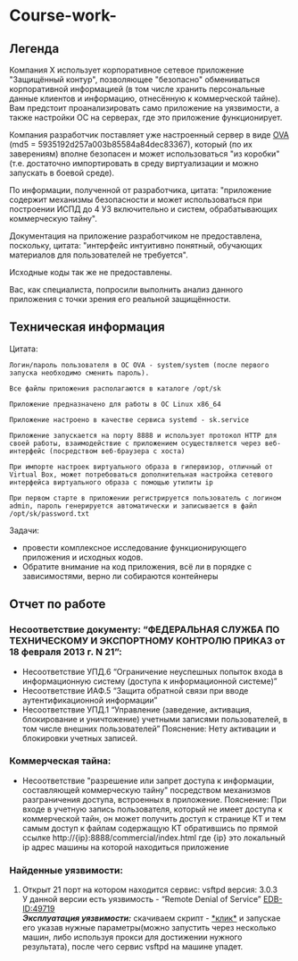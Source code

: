 # Course-work-
## Легенда

Компания Х использует корпоративное сетевое приложение "Защищённый контур", позволяющее "безопасно" обмениваться корпоративной информацией (в том числе хранить персональные данные клиентов и информацию, отнесённую к коммерческой тайне). Вам предстоит проанализировать само приложение на уязвимости, а также настройки ОС на серверах, где это приложение функционирует.

Компания разработчик поставляет уже настроенный сервер в виде [OVA](https://drive.google.com/file/d/1BK7-mqNB5a-og75xr9wWnEyWTz3IEc3A/view?usp=sharing) (md5 = 5935192d257a003b85584a84dec83367), который (по их заверениям) вполне безопасен и может использоваться "из коробки" (т.е. достаточно импортировать в среду виртуализации и можно запускать в боевой среде).

По информации, полученной от разработчика, цитата: "приложение содержит механизмы безопасности и может использоваться при построении ИСПД до 4 УЗ включительно и систем, обрабатывающих коммерческую тайну".

Документация на приложение разработчиком не предоставлена, поскольку, цитата: "интерфейс интуитивно понятный, обучающих материалов для пользователей не требуется".

Исходные коды так же не предоставлены.

Вас, как специалиста, попросили выполнить анализ данного приложения с точки зрения его реальной защищённости.

## Техническая информация

Цитата:
```
Логин/пароль пользователя в ОС OVA - system/system (после первого запуска необходимо сменить пароль).

Все файлы приложения располагаются в каталоге /opt/sk

Приложение предназначено для работы в ОС Linux x86_64

Приложение настроено в качестве сервиса systemd - sk.service

Приложение запускается на порту 8888 и использует протокол HTTP для своей работы, взаимодействие с приложением осуществляется через веб-интерфейс (посредством веб-браузера с хоста)

При импорте настроек виртуального образа в гипервизор, отличный от Virtual Box, может потребоваться дополнительная настройка сетевого интерфейса виртуального образа с помощью утилиты ip

При первом старте в приложении регистрируется пользователь с логином admin, пароль генерируется автоматически и записывается в файл /opt/sk/password.txt
```
Задачи:
<ul>
<li>провести комплексное исследование функционирующего приложения и исходных кодов.</li>
<li>Обратите внимание на код приложения, всё ли в порядке с зависимостями, верно ли собираются контейнеры</li>
</ul>
<h2>Отчет по работе</h2>
<h3>Несоответствие документу: “ФЕДЕРАЛЬНАЯ СЛУЖБА ПО ТЕХНИЧЕСКОМУ И ЭКСПОРТНОМУ КОНТРОЛЮ ПРИКАЗ от 18 февраля 2013 г. N 21”:</h3>
<ul>
<li>Несоответствие УПД.6 “Ограничение неуспешных попыток входа в информационную систему (доступа к информационной системе)” </li>
<li>Несоответствие ИАФ.5 “Защита обратной связи при вводе аутентификационной информации”</li>
<li>Несоответствие УПД.1 “Управление (заведение, активация, блокирование и уничтожение) учетными записями пользователей, в том числе внешних пользователей”
Пояснение: Нету активации и блокировки учетных записей.</li>
</ul>
<h3>Коммерческая тайна:</h3>
  <ul>
<li>Несоответствие "разрешение или запрет доступа к информации, составляющей коммерческую тайну" посредством механизмов разграничения доступа, встроенных в приложение.
Пояснение: При входе в учетную запись пользователя, который не имеет доступа к коммерческой тайн, он может получить доступ к странице КТ и тем самым доступ к файлам содержащую КТ обратившись по прямой ссылке http://{ip}:8888/commercial/index.html где {ip} это локальный ip адрес машины на которой находиться приложение</li>
  </ul>
  <h3>Найденные уязвимости:</h3>
  <ol>
 <li> Открыт 21 порт на котором находится 
сервис: vsftpd  
версия: 3.0.3
    <br>
У данной версии есть уязвимость - “Remote Denial of Service”  <a href="https://www.exploit-db.com/exploits/49719">EDB-ID:49719</a>
    <br>
<i><b>Эксплуатация уязвимости:</b></i> скачиваем скрипт - <a href="https://www.exploit-db.com/exploits/49719">*клик*</a> и запускае его указав нужные параметры(можно запустить через несколько машин, либо используя прокси для достижении нужного результата), после чего сервис vsftpd на машине упадет.</b></i>
  </li>
</ol>


  
